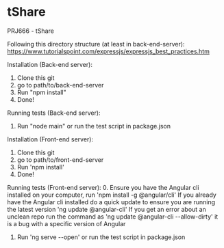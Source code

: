 # tShare
PRJ666 - tShare

Following this directory structure (at least in back-end-server): https://www.tutorialspoint.com/expressjs/expressjs_best_practices.htm 

Installation (Back-end server):

1. Clone this git
2. go to path/to/back-end-server
3. Run "npm install"
4. Done!

Running tests (Back-end server):
1. Run "node main" or run the test script in package.json


Installation (Front-end server):

1. Clone this git
2. go to path/to/front-end-server
3. Run 'npm install'
4. Done!

Running tests (Front-end server):
0. Ensure you have the Angular cli installed on your computer, run 'npm install -g @angular/cli'
   If you already have the Angular cli installed do a quick update to ensure you are running the latest version 'ng update @angular-cli'
   If you get an error about an unclean repo run the command as 'ng update @angular-cli --allow-dirty' it is a bug with a specific version of Angular
1. Run 'ng serve --open' or run the test script in package.json
